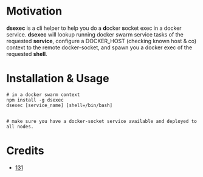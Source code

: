 # Motivation

**dsexec** is a cli helper to help you do a **d**ocker **s**ocket exec in a docker service.
**dsexec** will lookup running docker swarm service tasks of the requested **service**, configure a DOCKER_HOST (checking known host & co) context to the remote docker-socket, and spawn you a docker exec of the requested **shell**.



# Installation & Usage
```
# in a docker swarm context
npm install -g dsexec
dsexec [service_name] [shell=/bin/bash]


# make sure you have a docker-socket service available and deployed to all nodes.
```



# Credits
* [131](https://github.com/131)
